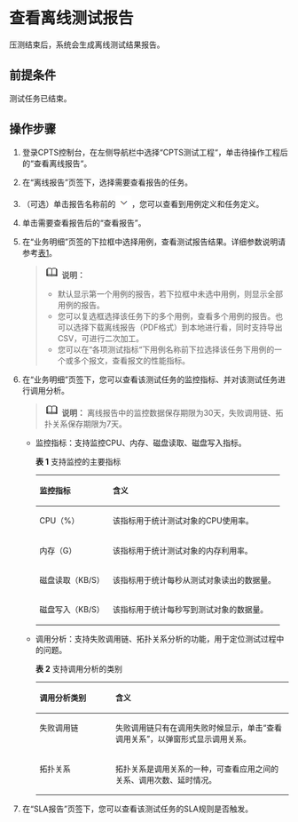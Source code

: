 # 查看离线测试报告<a name="cpts_01_0020"></a>

压测结束后，系统会生成离线测试结果报告。

## 前提条件<a name="section1315443013551"></a>

测试任务已结束。

## 操作步骤<a name="section2088352151519"></a>

1.  登录CPTS控制台，在左侧导航栏中选择“CPTS测试工程“，单击待操作工程后的“查看离线报告“。
2.  在“离线报告”页签下，选择需要查看报告的任务。
3.  （可选）单击报告名称前的![](figures/icon-pull-down.png)，您可以查看到用例定义和任务定义。
4.  单击需要查看报告后的“查看报告”。
5.  在“业务明细”页签的下拉框中选择用例，查看测试报告结果。详细参数说明请参考[表1](测试报告说明.md#table7900194111711)。

    >![](public_sys-resources/icon-note.gif) **说明：** 
    >-   默认显示第一个用例的报告，若下拉框中未选中用例，则显示全部用例的报告。
    >-   您可以复选框选择该任务下的多个用例，查看多个用例的报告。也可以选择下载离线报告（PDF格式）到本地进行看，同时支持导出CSV，可进行二次加工。
    >-   您可以在“各项测试指标“下用例名称前下拉选择该任务下用例的一个或多个报文，查看报文的性能指标。

6.  在“业务明细”页签下，您可以查看该测试任务的监控指标、并对该测试任务进行调用分析。

    >![](public_sys-resources/icon-note.gif) **说明：** 
    >离线报告中的监控数据保存期限为30天，失败调用链、拓扑关系保存期限为7天。

    -   监控指标：支持监控CPU、内存、磁盘读取、磁盘写入指标。

        **表 1**  支持监控的主要指标

        <a name="cpts_01_0018_table6936410205619"></a>
        <table><thead align="left"><tr id="cpts_01_0018_row4934110195617"><th class="cellrowborder" valign="top" width="30%" id="mcps1.2.3.1.1"><p id="cpts_01_0018_p593441075610"><a name="cpts_01_0018_p593441075610"></a><a name="cpts_01_0018_p593441075610"></a>监控指标</p>
        </th>
        <th class="cellrowborder" valign="top" width="70%" id="mcps1.2.3.1.2"><p id="cpts_01_0018_p393431014562"><a name="cpts_01_0018_p393431014562"></a><a name="cpts_01_0018_p393431014562"></a>含义</p>
        </th>
        </tr>
        </thead>
        <tbody><tr id="cpts_01_0018_row993541085614"><td class="cellrowborder" valign="top" width="30%" headers="mcps1.2.3.1.1 "><p id="cpts_01_0018_p17934101019568"><a name="cpts_01_0018_p17934101019568"></a><a name="cpts_01_0018_p17934101019568"></a>CPU（%）</p>
        </td>
        <td class="cellrowborder" valign="top" width="70%" headers="mcps1.2.3.1.2 "><p id="cpts_01_0018_p14935181017562"><a name="cpts_01_0018_p14935181017562"></a><a name="cpts_01_0018_p14935181017562"></a>该指标用于统计测试对象的CPU使用率。</p>
        </td>
        </tr>
        <tr id="cpts_01_0018_row17935410185614"><td class="cellrowborder" valign="top" width="30%" headers="mcps1.2.3.1.1 "><p id="cpts_01_0018_p2935151011561"><a name="cpts_01_0018_p2935151011561"></a><a name="cpts_01_0018_p2935151011561"></a>内存（G）</p>
        </td>
        <td class="cellrowborder" valign="top" width="70%" headers="mcps1.2.3.1.2 "><p id="cpts_01_0018_p993513102563"><a name="cpts_01_0018_p993513102563"></a><a name="cpts_01_0018_p993513102563"></a>该指标用于统计测试对象的内存利用率。</p>
        </td>
        </tr>
        <tr id="cpts_01_0018_row39361610175613"><td class="cellrowborder" valign="top" width="30%" headers="mcps1.2.3.1.1 "><p id="cpts_01_0018_p9935121075615"><a name="cpts_01_0018_p9935121075615"></a><a name="cpts_01_0018_p9935121075615"></a>磁盘读取（KB/S）</p>
        </td>
        <td class="cellrowborder" valign="top" width="70%" headers="mcps1.2.3.1.2 "><p id="cpts_01_0018_p14936310175614"><a name="cpts_01_0018_p14936310175614"></a><a name="cpts_01_0018_p14936310175614"></a>该指标用于统计每秒从测试对象读出的数据量。</p>
        </td>
        </tr>
        <tr id="cpts_01_0018_row15936161015567"><td class="cellrowborder" valign="top" width="30%" headers="mcps1.2.3.1.1 "><p id="cpts_01_0018_p8936610115620"><a name="cpts_01_0018_p8936610115620"></a><a name="cpts_01_0018_p8936610115620"></a>磁盘写入（KB/S）</p>
        </td>
        <td class="cellrowborder" valign="top" width="70%" headers="mcps1.2.3.1.2 "><p id="cpts_01_0018_p993621015617"><a name="cpts_01_0018_p993621015617"></a><a name="cpts_01_0018_p993621015617"></a>该指标用于统计每秒写到测试对象的数据量。</p>
        </td>
        </tr>
        </tbody>
        </table>

    -   调用分析：支持失败调用链、拓扑关系分析的功能，用于定位测试过程中的问题。

        **表 2**  支持调用分析的类别

        <a name="cpts_01_0018_table093911103568"></a>
        <table><thead align="left"><tr id="cpts_01_0018_row3938101013564"><th class="cellrowborder" valign="top" width="30%" id="mcps1.2.3.1.1"><p id="cpts_01_0018_p1938121010564"><a name="cpts_01_0018_p1938121010564"></a><a name="cpts_01_0018_p1938121010564"></a>调用分析类别</p>
        </th>
        <th class="cellrowborder" valign="top" width="70%" id="mcps1.2.3.1.2"><p id="cpts_01_0018_p11938310125613"><a name="cpts_01_0018_p11938310125613"></a><a name="cpts_01_0018_p11938310125613"></a>含义</p>
        </th>
        </tr>
        </thead>
        <tbody><tr id="cpts_01_0018_row10938171014568"><td class="cellrowborder" valign="top" width="30%" headers="mcps1.2.3.1.1 "><p id="cpts_01_0018_p4938131019569"><a name="cpts_01_0018_p4938131019569"></a><a name="cpts_01_0018_p4938131019569"></a>失败调用链</p>
        </td>
        <td class="cellrowborder" valign="top" width="70%" headers="mcps1.2.3.1.2 "><p id="cpts_01_0018_p1093861014567"><a name="cpts_01_0018_p1093861014567"></a><a name="cpts_01_0018_p1093861014567"></a>失败调用链只有在调用失败时候显示，单击“查看调用关系”，以弹窗形式显示调用关系。</p>
        </td>
        </tr>
        <tr id="cpts_01_0018_row59391110115615"><td class="cellrowborder" valign="top" width="30%" headers="mcps1.2.3.1.1 "><p id="cpts_01_0018_p793816103561"><a name="cpts_01_0018_p793816103561"></a><a name="cpts_01_0018_p793816103561"></a>拓扑关系</p>
        </td>
        <td class="cellrowborder" valign="top" width="70%" headers="mcps1.2.3.1.2 "><p id="cpts_01_0018_p9939141095619"><a name="cpts_01_0018_p9939141095619"></a><a name="cpts_01_0018_p9939141095619"></a>拓扑关系是调用关系的一种，可查看应用之间的关系、调用次数、延时情况。</p>
        </td>
        </tr>
        </tbody>
        </table>

7.  在“SLA报告”页签下，您可以查看该测试任务的SLA规则是否触发。

